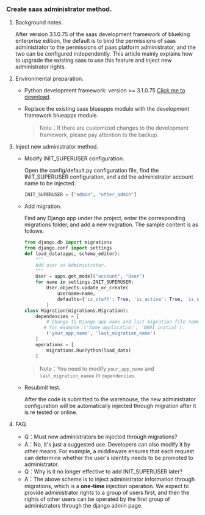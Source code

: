 ### Create saas administrator method.

1. Background notes.

   After version 3.1.0.75 of the saas development framework of blueking enterprise edition, the default is to bind the permissions of saas administrator to the permissions of paas platform administrator, and the two can be configured independently. This article mainly explains how to upgrade the existing saas to use this feature and inject new administrator rights.

2. Environmental preparation.

   - Python development framework: version >= 3.1.0.75 [Click me to download](https://docs.bk.tencent.com/download/).

   - Replace the existing saas blueapps module with the development framework blueapps module.

     > Note：If there are customized changes to the development framework, please pay attention to the backup.

3. Inject new administrator method.

   - Modify INIT_SUPERUSER configuration.

     Open the config/default.py configuration file, find the INIT_SUPERUSER configuration, and add the administrator account name to be injected.

     ```python
     INIT_SUPERUSER = ["admin", "other_admin"]
     ```

   - Add migration.

     Find any Django app under the project, enter the corresponding migrations folder, and add a new migration. The sample content is as follows.
     ```python
     from django.db import migrations
     from django.conf import settings
     def load_data(apps, schema_editor):
         """
         Add user as Administrator.
         """
         User = apps.get_model("account", "User")
         for name in settings.INIT_SUPERUSER:
             User.objects.update_or_create(
                 username=name,
                 defaults={'is_staff': True, 'is_active': True, 'is_superuser': True}
             )
     class Migration(migrations.Migration):
         dependencies = [
             # Change to Django app name and last migration file name respectively.
           	# for example：('home_application', '0001_initial').
             ('your_app_name', 'last_migration_name')
         ]
         operations = [
             migrations.RunPython(load_data)
         ]
     ```
        > Note：You need to modify `your_app_name` and `last_migration_namee` in `dependencies`.

   - Resubmit test.

     After the code is submitted to the warehouse, the new administrator configuration will be automatically injected through migration after it is re tested or online.

4. FAQ.
   - Q：Must new administrators be injected through migrations?
   - A：No, it's just a suggested use. Developers can also modify it by other means. For example, a middleware ensures that each request can determine whether the user's identity needs to be promoted to administrator.
   - Q：Why is it no longer effective to add INIT_SUPERUSER later?
   - A：The above scheme is to inject administrator information through migrations, which is a **one-time** injection operation. We expect to provide administrator rights to a group of users first, and then the rights of other users can be operated by the first group of administrators through the django admin page.